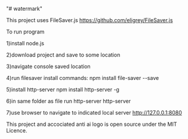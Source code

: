 "# watermark" 

This project uses FileSaver.js
https://github.com/eligrey/FileSaver.js

To run program

1)install node.js

2)download project and save to some location

3)navigate console saved location

4)run filesaver install
commands:
npm install file-saver --save

5)install http-server
npm install http-server -g

6)in same folder as file run http-server
http-server

7)use browser to navigate to indicated local server
http://127.0.0.1:8080

This project and accociated anti ai logo is open source under the MIT Licence.